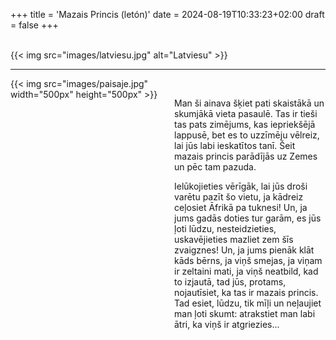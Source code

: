 +++
title = 'Mazais Princis (letón)'
date = 2024-08-19T10:33:23+02:00
draft = false
+++

<br/>
{{< img src="images/latviesu.jpg" alt="Latviesu" >}}

--------------------------------------

<div style="display: flex; align-items: flex-start;">
  <div style="flex: 1; margin-right: 20px;">
    {{< img src="images/paisaje.jpg" width="500px" height="500px" >}}
  </div>
  <div style="flex: 1;">
<br/>

Man ši ainava šķiet pati skaistākā un skumjākā vieta pasaulē. Tas ir tieši tas pats zimējums, kas iepriekšējā lappusē, bet es to uzzīmēju vēlreiz, lai jūs labi ieskatītos tanī. Šeit mazais princis parādījās uz Zemes un pēc tam pazuda.

Ielūkojieties vērīgāk, lai jūs droši varētu pazīt šo vietu, ja kādreiz ceļosiet Āfrikā pa tuknesi! Un, ja jums gadās doties tur garām, es jūs ļoti lūdzu, nesteidzieties, uskavējieties mazliet zem šīs zvaigznes! Un, ja jums pienāk klāt kāds bērns, ja viņš smejas, ja viņam ir zeltaini mati, ja viņš neatbild, kad to izjautā, tad jūs, protams, nojautīsiet, ka tas ir mazais princis. Tad esiet, lūdzu, tik mīļi un neļaujiet man ļoti skumt: atrakstiet man labi ātri, ka viņš ir atgriezies...
 </div>
</div>